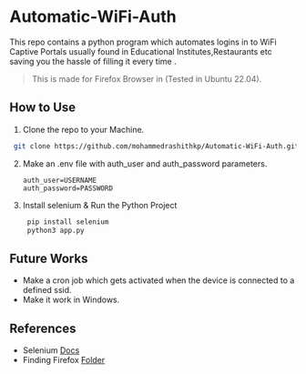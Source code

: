 # Automatic-WiFi-Auth
This repo contains a python program which automates logins in to WiFi Captive Portals usually found in Educational Institutes,Restaurants etc saving you the hassle of filling it every time .
> This is made for Firefox Browser in (Tested in Ubuntu 22.04).
## How to Use
1. Clone the repo to your Machine.
```bash
 git clone https://github.com/mohammedrashithkp/Automatic-WiFi-Auth.git && cd Automatic-WiFi-Auth
``` 
2. Make an .env file with auth_user and auth_password parameters.
   ```env
   auth_user=USERNAME
   auth_password=PASSWORD
   ```
4. Install selenium & Run the Python Project
   ```bash
    pip install selenium
    python3 app.py
   ```
## Future Works
- Make a cron job which gets activated when the device is connected to a defined ssid.
- Make it work in Windows.
## References
- Selenium [Docs](https://www.selenium.dev/documentation/)
- Finding Firefox [Folder](https://www.howtogeek.com/255587/how-to-find-your-firefox-profile-folder-on-windows-mac-and-linux/)
